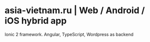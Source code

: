 # asia-vietnam.ru | Web / Android / iOS hybrid app

Ionic 2 framework. Angular, TypeScript, Wordpress as backend
